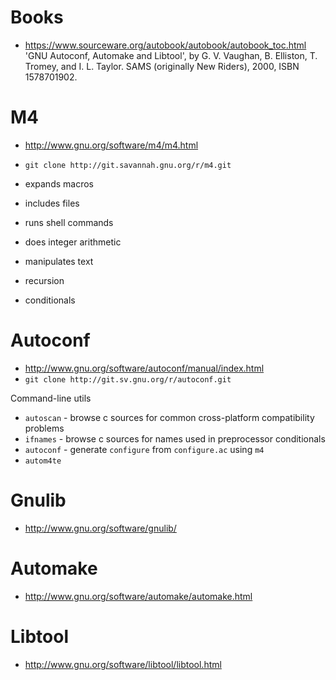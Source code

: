 # Books
- https://www.sourceware.org/autobook/autobook/autobook_toc.html 'GNU Autoconf, Automake and Libtool', by G. V. Vaughan, B.  Elliston, T. Tromey, and I. L. Taylor.  SAMS (originally New Riders), 2000, ISBN 1578701902.

# M4

- http://www.gnu.org/software/m4/m4.html
- `git clone http://git.savannah.gnu.org/r/m4.git`

- expands macros
- includes files
- runs shell commands
- does integer arithmetic
- manipulates text
- recursion
- conditionals

# Autoconf
- http://www.gnu.org/software/autoconf/manual/index.html
- `git clone http://git.sv.gnu.org/r/autoconf.git`

Command-line utils
- `autoscan` - browse c sources for common cross-platform compatibility problems
- `ifnames` - browse c sources for names used in preprocessor conditionals
- `autoconf` - generate `configure` from `configure.ac` using `m4`
- `autom4te`

# Gnulib
- http://www.gnu.org/software/gnulib/

# Automake
- http://www.gnu.org/software/automake/automake.html

# Libtool
- http://www.gnu.org/software/libtool/libtool.html

